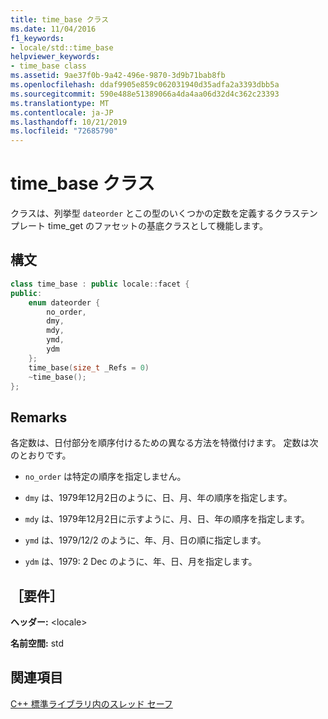 ```yaml
---
title: time_base クラス
ms.date: 11/04/2016
f1_keywords:
- locale/std::time_base
helpviewer_keywords:
- time_base class
ms.assetid: 9ae37f0b-9a42-496e-9870-3d9b71bab8fb
ms.openlocfilehash: ddaf9905e859c062031940d35adfa2a3393dbb5a
ms.sourcegitcommit: 590e488e51389066a4da4aa06d32d4c362c23393
ms.translationtype: MT
ms.contentlocale: ja-JP
ms.lasthandoff: 10/21/2019
ms.locfileid: "72685790"
---
```

# <a name="time_base-class"></a>time_base クラス

クラスは、列挙型 `dateorder` とこの型のいくつかの定数を定義するクラステンプレート time_get のファセットの基底クラスとして機能します。

## <a name="syntax"></a>構文

```cpp
class time_base : public locale::facet {
public:
    enum dateorder {
        no_order,
        dmy,
        mdy,
        ymd,
        ydm
    };
    time_base(size_t _Refs = 0)
    ~time_base();
};
```

## <a name="remarks"></a>Remarks

各定数は、日付部分を順序付けるための異なる方法を特徴付けます。 定数は次のとおりです。

- `no_order` は特定の順序を指定しません。

- `dmy` は、1979年12月2日のように、日、月、年の順序を指定します。

- `mdy` は、1979年12月2日に示すように、月、日、年の順序を指定します。

- `ymd` は、1979/12/2 のように、年、月、日の順に指定します。

- `ydm` は、1979: 2 Dec のように、年、日、月を指定します。

## <a name="requirements"></a>［要件］

**ヘッダー:** \<locale>

**名前空間:** std

## <a name="see-also"></a>関連項目

[C++ 標準ライブラリ内のスレッド セーフ](../standard-library/thread-safety-in-the-cpp-standard-library.md)
